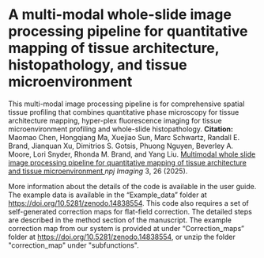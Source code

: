 # A multi-modal whole-slide image processing pipeline for quantitative mapping of tissue architecture, histopathology, and tissue microenvironment

This multi-modal image processing pipeline is for comprehensive spatial tissue profiling that combines quantitative phase microscopy for tissue architecture mapping, hyper-plex fluorescence imaging for tissue microenvironment profiling and whole-slide histopathology.
**Citation:** 
Maomao Chen, Hongqiang Ma, Xuejiao Sun, Marc Schwartz, Randall E. Brand, Jianquan Xu, Dimitrios S. Gotsis, Phuong Nguyen, Beverley A. Moore, Lori Snyder, Rhonda M. Brand, and Yang Liu. <a href="https://doi.org/10.1038/s44303-025-00088-w">
  Multimodal whole slide image processing pipeline for quantitative mapping of tissue architecture and tissue microenvironment </a> _npj Imaging_ 3, 26 (2025). 

More information about the details of the code is available in the user guide. The example data is available in the “Example_data” folder at https://doi.org/10.5281/zenodo.14838554. This code also requires a set of self-generated correction maps for flat-field correction. The detailed steps are described in the method section of the manuscript. The example correction map from our system is provided at under “Correction_maps” folder at https://doi.org/10.5281/zenodo.14838554, or unzip the folder "correction_map" under "subfunctions". 
